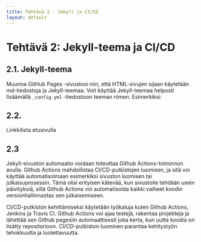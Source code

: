 ```yaml
---
title: Tehtävä 2 - Jekyll ja CI/CD
layout: default
---
```


# Tehtävä 2: Jekyll-teema ja CI/CD

## 2.1. Jekyll-teema
Muunna GitHub Pages -sivustosi niin, että HTML-sivujen sijaan käytetään md-tiedostoja ja Jekyll-teemaa. Voit käyttää Jekyll-teemaa helposti lisäämällä `_config.yml` -tiedostoon teeman nimen. Esimerkiksi:

## 2.2.

Linkkilista etusivulla

## 2.3

Jekyll-sivuston automaatio voidaan toteuttaa Github Actions-toiminnon avulla. Github Actions mahdollistaa CI/CD-putkistojen luomisen, ja sitä voi  käyttää automatisoimaan esimerkiksi sivuston luomisen tai julkaisuprosessin. Tämä olisi erityisen kätevää, kun sivustolle tehdään usein päivityksiä, sillä Github Actions voi automatisoida kaikki vaiheet koodin versionhallinnastas sen julkaisemiseen. 

CI/CD-putkiston kehittämiseksi käytetään työkaluja kuten Github Actions, Jenkins ja Travis CI. Github Actions voi ajaa testejä, rakentaa projekteja ja lähettää sen Github pagesiin automaattisesti joka kerta, kun uutta koodia on lisätty repositorioon. CI/CD-putkiston luominen parantaa kehitystyön tehokkuutta ja luotettavuutta.
